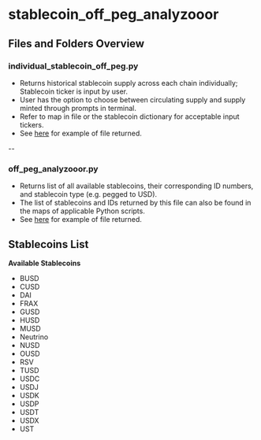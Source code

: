 # stablecoin_off_peg_analyzooor

## Files and Folders Overview

### individual_stablecoin_off_peg.py

- Returns historical stablecoin supply across each chain individually; Stablecoin ticker is input by user.
- User has the option to choose between circulating supply and supply minted through prompts in terminal.
- Refer to map in file or the stablecoin dictionary for acceptable input tickers.
- See [here]() for example of file returned.

--

### off_peg_analyzooor.py

- Returns list of all available stablecoins, their corresponding ID numbers, and stablecoin type (e.g. pegged to USD).
- The list of stablecoins and IDs returned by this file can also be found in the maps of applicable Python scripts.
- See [here]() for example of file returned.

## Stablecoins List

**Available Stablecoins**

- BUSD
- CUSD
- DAI
- FRAX
- GUSD
- HUSD
- MUSD
- Neutrino
- NUSD
- OUSD
- RSV
- TUSD
- USDC
- USDJ
- USDK
- USDP
- USDT
- USDX
- UST
